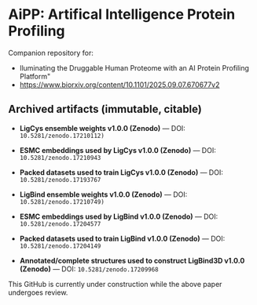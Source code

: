 # AiPP: Artifical Intelligence Protein Profiling

Companion repository for:
-  lluminating the Druggable Human Proteome with an AI Protein Profiling Platform"
-  https://www.biorxiv.org/content/10.1101/2025.09.07.670677v2

## Archived artifacts (immutable, citable)

- **LigCys ensemble weights v1.0.0 (Zenodo)** — DOI: `10.5281/zenodo.17210112)`
- **ESMC embeddings used by LigCys v1.0.0 (Zenodo)** — DOI: `10.5281/zenodo.17210943`
- **Packed datasets used to train LigCys v1.0.0 (Zenodo)**  — DOI: `10.5281/zenodo.17193767`
  
- **LigBind ensemble weights v1.0.0 (Zenodo)** — DOI: `10.5281/zenodo.17210749)`
- **ESMC embeddings used by LigBind v1.0.0 (Zenodo)** — DOI: `10.5281/zenodo.17204577`
- **Packed datasets used to train LigBind v1.0.0 (Zenodo)** — DOI: `10.5281/zenodo.17204149`
- **Annotated/complete structures used to construct LigBind3D v1.0.0 (Zenodo)** — DOI: `10.5281/zenodo.17209968`

This GitHub is currently under construction while the above paper undergoes review.
